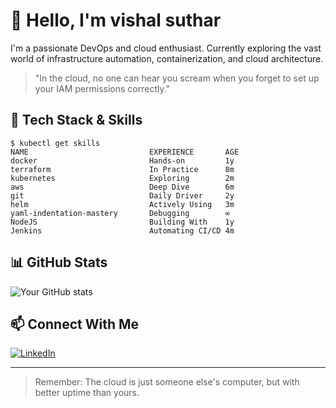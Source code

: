 # 👋 Hello, I'm vishal suthar

I'm a passionate DevOps and cloud enthusiast. Currently exploring the vast world of infrastructure automation, containerization, and cloud architecture.

> "In the cloud, no one can hear you scream when you forget to set up your IAM permissions correctly."

## 🔧 Tech Stack & Skills
```
$ kubectl get skills
NAME                           EXPERIENCE       AGE
docker                         Hands-on         1y
terraform                      In Practice      8m
kubernetes                     Exploring        2m
aws                            Deep Dive        6m
git                            Daily Driver     2y
helm                           Actively Using   3m
yaml-indentation-mastery       Debugging        ∞
NodeJS                         Building With    1y
Jenkins                        Automating CI/CD 4m

```

## 📊 GitHub Stats
![Your GitHub stats](https://github-readme-stats.vercel.app/api?username=Vishal-human&show_icons=true&theme=radical)


## 📫 Connect With Me
[![LinkedIn](https://img.shields.io/badge/LinkedIn-0077B5?style=for-the-badge&logo=linkedin&logoColor=white)](https://www.linkedin.com/in/vishal-suthar-8317b4246/)


---

> Remember: The cloud is just someone else's computer, but with better uptime than yours.

